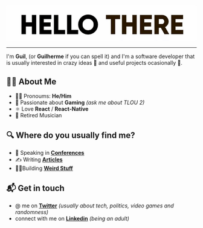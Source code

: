 <!-- # Hello, nerds 🤓 -->

![hello there](https://github.com/gvarandas/gvarandas/blob/master/title.gif?raw=true)

---

I'm **Guil**, (or **Guilherme** if you can spell it) and I'm a software developer that is usually interested in crazy ideas 🦄 and useful projects ocasionally 🤖.

## 💁‍♂️ About Me

* 🧑‍🎤 Pronoums: **He/Him**
* 👾 Passionate about **Gaming** *(ask me about TLOU 2)*
* ⚛️ Love **React** / **React-Native**
* 🎼 Retired Musician

## 🔍 Where do you usually find me?

* 🎤 Speaking in **[Conferences](https://www.youtube.com/watch?v=otDl8PGYT4s)**
* ✍️ Writing **[Articles](https://gvarandas.me/blog)**
* 👷‍♂️Building **[Weird Stuff](https://gvarandas.me)**</p>

## 📬 Get in touch

* @ me on **[Twitter](https://twitter.com/jgvarandas)** *(usually about tech, politics, video games and randomness)*
* connect with me on **[Linkedin](https://www.linkedin.com/in/guilhermevarandas/)** *(being an adult)*

